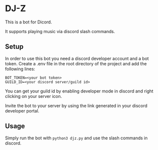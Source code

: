 # DJ-Z
This is a bot for Dicord.

It supports playing music via discord slash commands.

## Setup
In order to use this bot you need a discord developer account and a bot token.
Create a .env file in the root directory of the project and add the following lines:
```
BOT_TOKEN=<your bot token>
GUILD_ID=<your discord server/guild id>
```
You can get your guild id by enabling developer mode in discord and right clicking on your server icon.

Invite the bot to your server by using the link generated in your discord developer portal.
## Usage
Simply run the bot with `python3 djz.py` and use the slash commands in discord.
